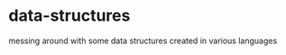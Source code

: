 data-structures
===============

messing around with some data structures created in various languages
